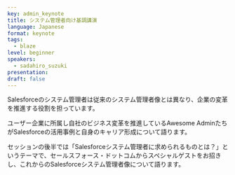 ```yaml
---
key: admin_keynote
title: システム管理者向け基調講演
language: Japanese
format: keynote
tags:
  - blaze
level: beginner
speakers:
  - sadahiro_suzuki
presentation: 
draft: false
---
```

Salesforceのシステム管理者は従来のシステム管理者像とは異なり、企業の変革を推進する役割を担っています。

ユーザー企業に所属し自社のビジネス変革を推進しているAwesome AdminたちがSalesforceの活用事例と自身のキャリア形成について語ります。

セッションの後半では「Salesforceシステム管理者に求められるものとは？」というテーマで、セールスフォース・ドットコムからスペシャルゲストをお招きし、これからのSalesforceシステム管理者像について語ります。